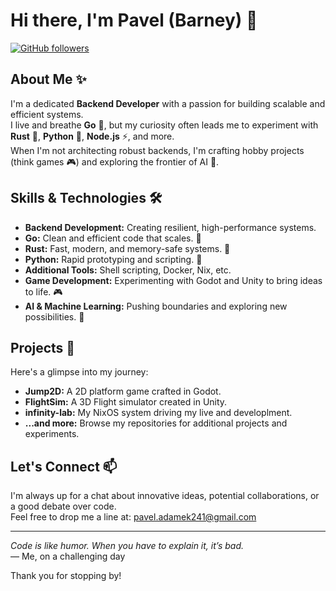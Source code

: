 # Hi there, I'm Pavel (Barney) 👋

[![GitHub followers](https://img.shields.io/github/followers/Barney241?label=Follow&style=social)](https://github.com/Barney241)

## About Me ✨

I'm a dedicated **Backend Developer** with a passion for building scalable and efficient systems.  
I live and breathe **Go** 🐹, but my curiosity often leads me to experiment with **Rust** 🦀, **Python** 🐍, **Node.js** ⚡, and more.  
When I'm not architecting robust backends, I'm crafting hobby projects (think games 🎮) and exploring the frontier of AI 🤖.

## Skills & Technologies 🛠️

- **Backend Development:** Creating resilient, high-performance systems.
- **Go:** Clean and efficient code that scales. 🐹
- **Rust:** Fast, modern, and memory-safe systems. 🦀
- **Python:** Rapid prototyping and scripting. 🐍
- **Additional Tools:** Shell scripting, Docker, Nix, etc.
- **Game Development:** Experimenting with Godot and Unity to bring ideas to life. 🎮
- **AI & Machine Learning:** Pushing boundaries and exploring new possibilities. 🤖

## Projects 🚀

Here's a glimpse into my journey:

- **Jump2D:** A 2D platform game crafted in Godot.
- **FlightSim:** A 3D Flight simulator created in Unity.
- **infinity-lab:** My NixOS system driving my live and developlment.
- **...and more:** Browse my repositories for additional projects and experiments.

## Let's Connect 📫

I'm always up for a chat about innovative ideas, potential collaborations, or a good debate over code.  
Feel free to drop me a line at: [pavel.adamek241@gmail.com](mailto:pavel.adamek241@gmail.com)

---

*Code is like humor. When you have to explain it, it’s bad.*  
— Me, on a challenging day

Thank you for stopping by!


